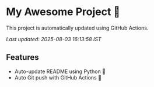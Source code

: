 # My Awesome Project 🚀

This project is automatically updated using GitHub Actions.

_Last updated: 2025-08-03 16:13:58 IST_

## Features
- Auto-update README using Python 🐍
- Auto Git push with GitHub Actions 🤖

